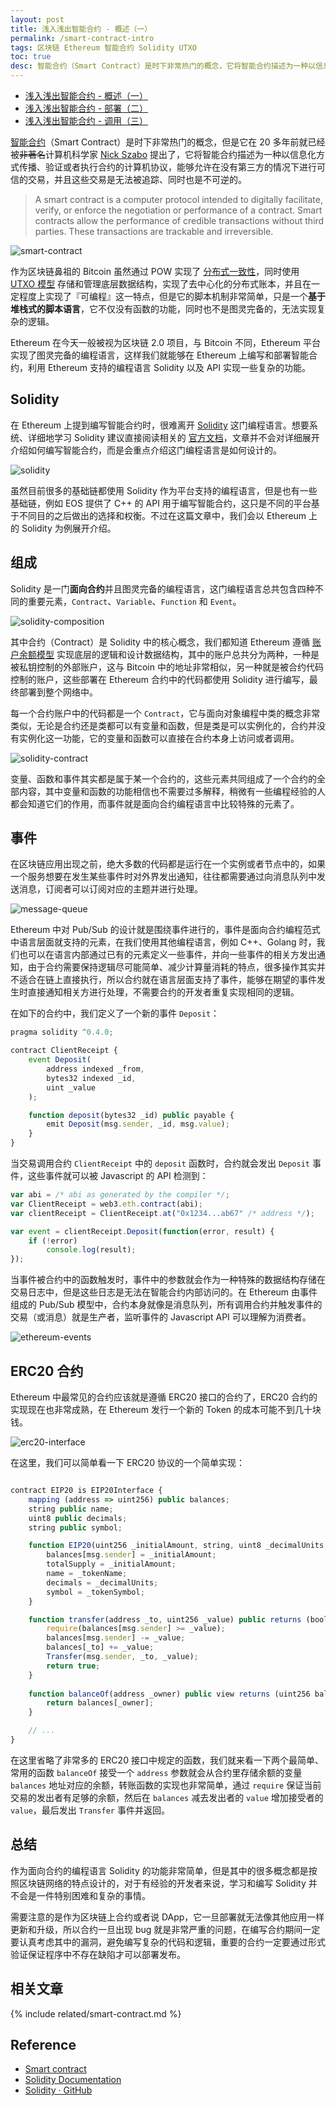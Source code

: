 ```yaml
---
layout: post
title: 浅入浅出智能合约 - 概述（一）
permalink: /smart-contract-intro
tags: 区块链 Ethereum 智能合约 Solidity UTXO
toc: true
desc: 智能合约（Smart Contract）是时下非常热门的概念，它将智能合约描述为一种以信息化方式传播、验证或者执行合约的计算机协议，能够允许在没有第三方的情况下进行可信的交易，并且这些交易是无法被追踪、同时也是不可逆的，文章中将介绍 Ethereum 中用于编写智能合约的编程语言 Solidity 的特点，同时简单介绍 ERC20 协议和接口。
---
```


+ [浅入浅出智能合约 - 概述（一）](https://draveness.me/smart-contract-intro)
+ [浅入浅出智能合约 - 部署（二）](https://draveness.me/smart-contract-deploy)
+ [浅入浅出智能合约 - 调用（三）](https://draveness.me/smart-contract-invoke)

[智能合约](https://en.wikipedia.org/wiki/Smart_contract)（Smart Contract）是时下非常热门的概念，但是它在 20 多年前就已经被~~非著名~~计算机科学家 [Nick Szabo](https://en.wikipedia.org/wiki/Nick_Szabo) 提出了，它将智能合约描述为一种以信息化方式传播、验证或者执行合约的计算机协议，能够允许在没有第三方的情况下进行可信的交易，并且这些交易是无法被追踪、同时也是不可逆的。

> A smart contract is a computer protocol intended to digitally facilitate, verify, or enforce the negotiation or performance of a contract. Smart contracts allow the performance of credible transactions without third parties. These transactions are trackable and irreversible.

![smart-contract](https://img.draveness.me/2018-04-11-smart-contract.jpg)

作为区块链鼻祖的 Bitcoin 虽然通过 POW 实现了 [分布式一致性](https://draveness.me/consensus)，同时使用 [UTXO 模型](https://draveness.me/utxo-account-models) 存储和管理底层数据结构，实现了去中心化的分布式账本，并且在一定程度上实现了『可编程』这一特点，但是它的脚本机制非常简单，只是一个**基于堆栈式的脚本语言**，它不仅没有函数的功能，同时也不是图灵完备的，无法实现复杂的逻辑。

Ethereum 在今天一般被视为区块链 2.0 项目，与 Bitcoin 不同，Ethereum 平台实现了图灵完备的编程语言，这样我们就能够在 Ethereum 上编写和部署智能合约，利用 Ethereum 支持的编程语言 Solidity 以及 API 实现一些复杂的功能。

## Solidity

在 Ethereum 上提到编写智能合约时，很难离开 [Solidity](https://github.com/ethereum/solidity) 这门编程语言。想要系统、详细地学习 Solidity 建议直接阅读相关的 [官方文档](https://solidity.readthedocs.io/en/v0.4.21/)，文章并不会对详细展开介绍如何编写智能合约，而是会重点介绍这门编程语言是如何设计的。

![solidity](https://img.draveness.me/2018-04-11-solidity.png)

虽然目前很多的基础链都使用 Solidity 作为平台支持的编程语言，但是也有一些基础链，例如 EOS 提供了 C++ 的 API 用于编写智能合约，这只是不同的平台基于不同目的之后做出的选择和权衡。不过在这篇文章中，我们会以 Ethereum 上的 Solidity 为例展开介绍。

## 组成

Solidity 是一门**面向合约**并且图灵完备的编程语言，这门编程语言总共包含四种不同的重要元素，`Contract`、`Variable`、`Function` 和 `Event`。

![solidity-composition](https://img.draveness.me/2018-04-11-solidity-composition.png)

其中合约（Contract）是 Solidity 中的核心概念，我们都知道 Ethereum 遵循 [账户余额模型](https://draveness.me/utxo-account-models) 实现底层的逻辑和设计数据结构，其中的账户总共分为两种，一种是被私钥控制的外部账户，这与 Bitcoin 中的地址非常相似，另一种就是被合约代码控制的账户，这些部署在 Ethereum 合约中的代码都使用 Solidity 进行编写，最终部署到整个网络中。

每一个合约账户中的代码都是一个 `Contract`，它与面向对象编程中类的概念非常类似，无论是合约还是类都可以有变量和函数，但是类是可以实例化的，合约并没有实例化这一功能，它的变量和函数可以直接在合约本身上访问或者调用。

![solidity-contract](https://img.draveness.me/2018-04-11-solidity-contract.png)

变量、函数和事件其实都是属于某一个合约的，这些元素共同组成了一个合约的全部内容，其中变量和函数的功能相信也不需要过多解释，稍微有一些编程经验的人都会知道它们的作用，而事件就是面向合约编程语言中比较特殊的元素了。

## 事件

在区块链应用出现之前，绝大多数的代码都是运行在一个实例或者节点中的，如果一个服务想要在发生某些事件时对外界发出通知，往往都需要通过向消息队列中发送消息，订阅者可以订阅对应的主题并进行处理。

![message-queue](https://img.draveness.me/2018-04-11-message-queue.png)

Ethereum 中对 Pub/Sub 的设计就是围绕事件进行的，事件是面向合约编程范式中语言层面就支持的元素，在我们使用其他编程语言，例如 C++、Golang 时，我们也可以在语言内部通过已有的元素定义一些事件，并向一些事件的相关方发出通知，由于合约需要保持逻辑尽可能简单、减少计算量消耗的特点，很多操作其实并不适合在链上直接执行，所以合约就在语言层面支持了事件，能够在期望的事件发生时直接通知相关方进行处理，不需要合约的开发者重复实现相同的逻辑。

在如下的合约中，我们定义了一个新的事件 `Deposit`：

~~~javascript
pragma solidity ^0.4.0;

contract ClientReceipt {
    event Deposit(
        address indexed _from,
        bytes32 indexed _id,
        uint _value
    );

    function deposit(bytes32 _id) public payable {
        emit Deposit(msg.sender, _id, msg.value);
    }
}
~~~

当交易调用合约 `ClientReceipt` 中的 `deposit` 函数时，合约就会发出 `Deposit` 事件，这些事件就可以被 Javascript 的 API 检测到：

~~~javascript
var abi = /* abi as generated by the compiler */;
var ClientReceipt = web3.eth.contract(abi);
var clientReceipt = ClientReceipt.at("0x1234...ab67" /* address */);

var event = clientReceipt.Deposit(function(error, result) {
    if (!error)
        console.log(result);
});
~~~

当事件被合约中的函数触发时，事件中的参数就会作为一种特殊的数据结构存储在交易日志中，但是这些日志是无法在智能合约内部访问的。在 Ethereum 由事件组成的 Pub/Sub 模型中，合约本身就像是消息队列，所有调用合约并触发事件的交易（或消息）就是生产者，监听事件的 Javascript API 可以理解为消费者。

![ethereum-events](https://img.draveness.me/2018-04-11-ethereum-events.png)

## ERC20 合约

Ethereum 中最常见的合约应该就是遵循 ERC20 接口的合约了，ERC20 合约的实现现在也非常成熟，在 Ethereum 发行一个新的 Token 的成本可能不到几十块钱。

![erc20-interface](https://img.draveness.me/2018-04-11-erc20-interface.png)

在这里，我们可以简单看一下 ERC20 协议的一个简单实现：

~~~javascript

contract EIP20 is EIP20Interface {
    mapping (address => uint256) public balances;
    string public name;
    uint8 public decimals;
    string public symbol;

    function EIP20(uint256 _initialAmount, string, uint8 _decimalUnits, string _tokenSymbol) public {
        balances[msg.sender] = _initialAmount;
        totalSupply = _initialAmount;
        name = _tokenName;
        decimals = _decimalUnits;
        symbol = _tokenSymbol;
    }

    function transfer(address _to, uint256 _value) public returns (bool success) {
        require(balances[msg.sender] >= _value);
        balances[msg.sender] -= _value;
        balances[_to] += _value;
        Transfer(msg.sender, _to, _value);
        return true;
    }
    
    function balanceOf(address _owner) public view returns (uint256 balance) {
        return balances[_owner];
    }

    // ...
}
~~~

在这里省略了非常多的 ERC20 接口中规定的函数，我们就来看一下两个最简单、常用的函数 `balanceOf` 接受一个 `address` 参数就会从合约里存储余额的变量 `balances` 地址对应的余额，转账函数的实现也非常简单，通过 `require` 保证当前交易的发出者有足够的余额，然后在 `balances` 减去发出者的 `value` 增加接受者的 `value`，最后发出 `Transfer` 事件并返回。

## 总结

作为面向合约的编程语言 Solidity 的功能非常简单，但是其中的很多概念都是按照区块链网络的特点设计的，对于有经验的开发者来说，学习和编写 Solidity 并不会是一件特别困难和复杂的事情。

需要注意的是作为区块链上合约或者说 DApp，它一旦部署就无法像其他应用一样更新和升级，所以合约一旦出现 bug 就是非常严重的问题，在编写合约期间一定要认真考虑其中的漏洞，避免编写复杂的代码和逻辑，重要的合约一定要通过形式验证保证程序中不存在缺陷才可以部署发布。

## 相关文章

{% include related/smart-contract.md %}

## Reference

+ [Smart contract](https://en.wikipedia.org/wiki/Smart_contract)
+ [Solidity Documentation](https://solidity.readthedocs.io/en/v0.4.21/)
+ [Solidity · GitHub](https://github.com/ethereum/solidity)

